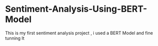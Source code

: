 # Sentiment-Analysis-Using-BERT-Model
This is my first sentiment analysis project , i used a BERT Model and fine tunning It 
 

 
  
